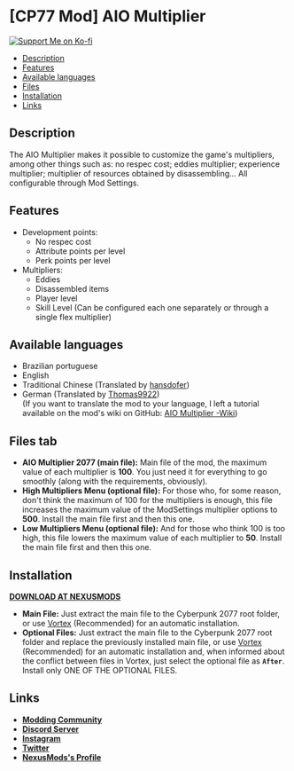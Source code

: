 # [CP77 Mod] AIO Multiplier
[![Support Me on Ko-fi](https://i.imgur.com/7Cm07AZ.png)](https://ko-fi.com/siriusbeck)
<br>
* [Description](https://github.com/pySiriusDev/CP77-AIO-Multiplier#description)
* [Features](https://github.com/pySiriusDev/CP77-AIO-Multiplier#features)
* [Available languages](https://github.com/pySiriusDev/CP77-AIO-Multiplier#available-languages)
* [Files](https://github.com/pySiriusDev/CP77-AIO-Multiplier#files-tab)
* [Installation](https://github.com/pySiriusDev/CP77-AIO-Multiplier#installation)
* [Links](https://github.com/pySiriusDev/CP77-AIO-Multiplier#links)

## Description
The AIO Multiplier makes it possible to customize the game's multipliers, among other things such as: no respec cost; eddies multiplier; experience multiplier; multiplier of resources obtained by disassembling... All configurable through Mod Settings.

## Features
* Development points:
  * No respec cost
  * Attribute points per level
  * Perk points per level
* Multipliers:
  * Eddies
  * Disassembled items
  * Player level
  * Skill Level (Can be configured each one separately or through a single flex multiplier)

## Available languages
* Brazilian portuguese
* English
* Traditional Chinese (Translated by [hansdofer](https://www.nexusmods.com/users/1887937))
* German (Translated by [Thomas9922](https://www.nexusmods.com/users/4269775))<br>
(If you want to translate the mod to your language, I left a tutorial available on the mod's wiki on GitHub: [AIO Multiplier -Wiki](https://github.com/pySiriusDev/CP77-AIO-Multiplier/wiki/How-to-translate-this-mod))

## Files tab
* **AIO Multiplier 2077 (main  file):** Main file of the mod, the maximum value of each multiplier is **100**. You just need it for everything to go smoothly (along with the requirements, obviously).
* **High Multipliers Menu (optional file):** For those who, for some reason, don't think the maximum of 100 for the multipliers is enough, this file increases the maximum value of the ModSettings multiplier options to **500**. Install the main file first and then this one.
* **Low Multipliers Menu (optional file):** And for those who think 100 is too high, this file lowers the maximum value of each multiplier to **50**. Install the main file first and then this one.

## Installation
**[DOWNLOAD AT NEXUSMODS](https://www.nexusmods.com/cyberpunk2077/mods/6325)**<br>
* **__Main File:__** Just extract the main file to the Cyberpunk 2077 root folder, or use [Vortex](https://www.nexusmods.com/site/mods/1?tab=files) (Recommended) for an automatic installation.
* **__Optional Files:__** Just extract the main file to the Cyberpunk 2077 root folder and replace the previously installed main file, or use [Vortex](https://www.nexusmods.com/site/mods/1?tab=files) (Recommended) for an automatic installation and, when informed about the conflict between files in Vortex, just select the optional file as **`After`**. Install only ONE OF THE OPTIONAL FILES.

## Links
* **[Modding Community](https://discord.gg/2YaYhgqHva)**
* **[Discord Server](https://discord.gg/pVKQ7vzmKE)**
* **[Instagram](https://instagram.com/biellviana)**
* **[Twitter](https://twitter.com/_katiorro)**
* **[NexusMods's Profile](https://www.nexusmods.com/users/73453593)**
